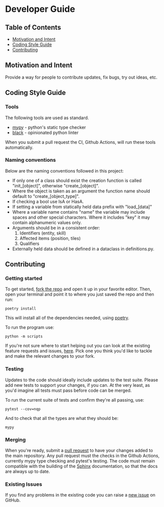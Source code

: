 # Developer Guide

## Table of Contents
- [Motivation and Intent](#motivation-and-intent)
- [Coding Style Guide](#coding-style-guide)
- [Contributing](#contributing)

## Motivation and Intent
Provide a way for people to contribute updates, fix bugs, try out ideas, etc.


## Coding Style Guide
### Tools
The following tools are used as standard.

* [mypy] - python's static type checker
* [black] - opinionated python linter 

[mypy]: http://mypy-lang.org/
[black]: https://github.com/psf/black

When you submit a pull request the CI, Github Actions, will run these tools automatically. 

### Naming conventions
Below are the naming conventions followed in this project:
* If only one of a class should exist the creation function is called "init_[object]", otherwise "create_[object]".
* Where the object is taken as an argument the function name should default to "create_[object_type]".
* If checking a bool use IsA or HasA.
* If setting a variable from statically held data prefix with "load_[data]"
* Where a variable name contains "name" the variable may include spaces and other special characters. Where it
 includes "key" it may contain
 alphanumeric values only.
* Arguments should be in a consistent order:
  1. Identifiers (entity, skill)
  2. Affected items (position, tiles)
  3. Qualifiers
* Externally held data should be defined in a dataclass in definitions.py.
  


## Contributing
### Getting started
To get started, [fork the repo] and open it up in your favorite editor. Then, open your terminal and point it to
 where you just saved the repo and then run:

```shell
poetry install
```

This will install all of the dependencies needed, using [poetry].  

To run the program use:

```shell script
python -m scripts
```

If you're not sure where to start helping out you can look at the existing feature requests and issues, [here]. Pick
 one you think you'd like to tackle and make the relevant changes to your fork. 
 
[fork the repo]: https://docs.github.com/en/free-pro-team@latest/github/getting-started-with-github/fork-a-repo
[poetry]: https://python-poetry.org/
[here]: https://github.com/Snayff/notquiteparadise/issues
 
### Testing
Updates to the code should ideally include updates to the test suite. Please add new tests to support your changes, if
 you can. At the very least, as you'd imagine all tests must pass before code can be merged.
  
To run the current suite of tests and confirm they're all passing, use:

```shell
pytest --cov=nqp
```

And to check that all the types are what they should be:
```shell
mypy
```
 
### Merging
When you're ready, submit a [pull request] to have your changes added to the main repository. Any pull request must
 the checks in the Github Actions, currently mypy type checking and pytest's testing. The code must remain compatible with the building of the [Sphinx] documentation, so that the docs are always up to date. 
 
[Sphinx]: https://www.sphinx-doc.org/en/master/  
[pull request]: https://docs.github.com/en/free-pro-team@latest/github/collaborating-with-issues-and-pull-requests/creating-a-pull-request

### Existing Issues
If you find any problems in the existing code you can raise a [new issue] on GitHub.

[new issue]: https://github.com/Snayff/notquiteparadise/issues/new?assignees=&labels=bug&template=bug_report.md&title=%5BBUG%5D







